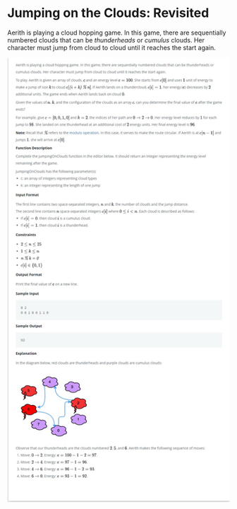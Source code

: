 # Jumping on the Clouds: Revisited

Aerith is playing a cloud hopping game. In this game, there are sequentially numbered clouds that can be *thunderheads* or *cumulus* clouds. Her character must jump from cloud to cloud until it reaches the start again.

<kbd>![Problem.jpg](./Problem.jpg)</kbd>

